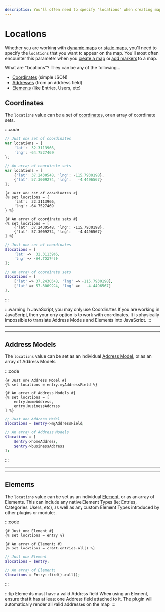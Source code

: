 ```yaml
---
description: You'll often need to specify "locations" when creating maps. But what does that mean? Check out this complete breakdown of accepted types of locations.
---
```


# Locations

Whether you are working with [dynamic maps](/models/dynamic-map-model/) or [static maps](/models/static-map-model/), you'll need to specify the `locations` that you want to appear on the map. You'll most often encounter this parameter when you [create a map](/dynamic-maps/basic-map-management/#map-locations-options) or [add markers](/dynamic-maps/universal-methods/#markers-locations-options) to a map. 

What are "locations"? They can be any of the following...
 - [Coordinates](#coordinates) (simple JSON)
 - [Addresses](#address-models) (from an Address field)
 - [Elements](#elements) (like Entries, Users, etc)

## Coordinates

The `locations` value can be a set of [coordinates](/models/coordinates/), or an array of coordinate sets.

:::code
```js
// Just one set of coordinates
var locations = {
    'lat':  32.3113966,
    'lng': -64.7527469
};

// An array of coordinate sets
var locations = [
    {'lat': 37.2430548, 'lng': -115.7930198},
    {'lat': 57.3009274, 'lng':   -4.4496567}
];
```
```twig
{# Just one set of coordinates #}
{% set locations = {
    'lat':  32.3113966,
    'lng': -64.7527469
} %}

{# An array of coordinate sets #}
{% set locations = [
    {'lat': 37.2430548, 'lng': -115.7930198},
    {'lat': 57.3009274, 'lng':   -4.4496567}
] %}
```
```php
// Just one set of coordinates
$locations = [
    'lat' =>  32.3113966,
    'lng' => -64.7527469
];

// An array of coordinate sets
$locations = [
    ['lat' => 37.2430548, 'lng' => -115.7930198],
    ['lat' => 57.3009274, 'lng' =>   -4.4496567]
];
```
:::

:::warning In JavaScript, you may only use Coordinates
If you are working in JavaScript, then your only option is to work with coordinates. It is physically impossible to translate Address Models and Elements into JavaScript.
:::

---
---

## Address Models

The `locations` value can be set as an individual [Address Model](/models/address-model/), or as an array of Address Models.

:::code
```twig
{# Just one Address Model #}
{% set locations = entry.myAddressField %}

{# An array of Address Models #}
{% set locations = [
    entry.homeAddress,
    entry.businessAddress
] %}
```
```php
// Just one Address Model
$locations = $entry->myAddressField;

// An array of Address Models
$locations = [
    $entry->homeAddress,
    $entry->businessAddress
];
```
:::

---
---

## Elements

The `locations` value can be set as an individual [Element](https://craftcms.com/docs/3.x/elements.html), or as an array of Elements. This can include any native Element Types (ie: Entries, Categories, Users, etc), as well as any custom Element Types introduced by other plugins or modules.

:::code
```twig
{# Just one Element #}
{% set locations = entry %}

{# An array of Elements #}
{% set locations = craft.entries.all() %}
```
```php
// Just one Element
$locations = $entry;

// An array of Elements
$locations = Entry::find()->all();
```
:::

:::tip Elements must have a valid Address field
When using an Element, ensure that it has at least one Address field attached to it. The plugin will automatically render all valid addresses on the map.
:::
